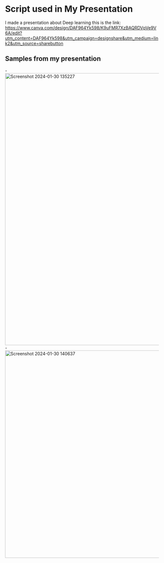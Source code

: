
# Script used in My Presentation
 I made a presentation about Deep learning
 this is the link:
 https://www.canva.com/design/DAF964Yk598/K9uFMR7XzBAQRDVpVe9V6A/edit?utm_content=DAF964Yk598&utm_campaign=designshare&utm_medium=link2&utm_source=sharebutton

    
## Samples from my presentation

-<img width="889" alt="Screenshot 2024-01-30 135227" src="https://github.com/omarAlharbi1/simple_CNN_for_CIPHAR10/assets/127057011/a42d67c1-2de2-40f9-acdc-61c6f558f288">
-<img width="678" alt="Screenshot 2024-01-30 140637" src="https://github.com/omarAlharbi1/simple_CNN_for_CIPHAR10/assets/127057011/65a5994b-8628-4994-96c5-dfa0759e42f3
">
